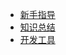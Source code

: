 <!-- _navbar.md -->

<!-- - Translations
  - [:uk: English](/)
  - [:cn: 中文](/) -->

* [新手指导](README.md)
* [知识总结](/docs/mylearning/README.md)
* [开发工具](/docs/tools/README.md)